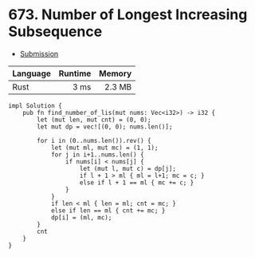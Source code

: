 # 673. Number of Longest Increasing Subsequence
- [Submission](https://leetcode.com/submissions/detail/1259089971/)

| Language | Runtime | Memory |
| :-       |       -:|      -:|
| Rust | 3 ms | 2.3 MB |
```
impl Solution {
    pub fn find_number_of_lis(mut nums: Vec<i32>) -> i32 {
        let (mut len, mut cnt) = (0, 0);
        let mut dp = vec![(0, 0); nums.len()];

        for i in (0..nums.len()).rev() {
            let (mut ml, mut mc) = (1, 1);
            for j in i+1..nums.len() {
                if nums[i] < nums[j] {
                    let (mut l, mut c) = dp[j];
                    if l + 1 > ml { ml = l+1; mc = c; }
                    else if l + 1 == ml { mc += c; }
                }
            }
            if len < ml { len = ml; cnt = mc; }
            else if len == ml { cnt += mc; }
            dp[i] = (ml, mc);
        }
        cnt
    }
}
```
